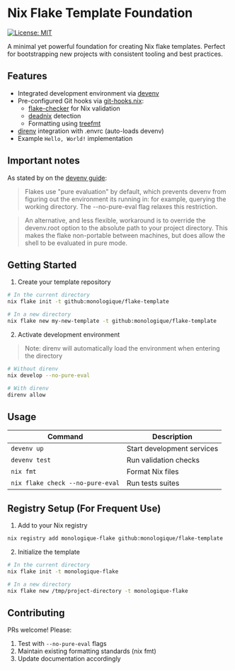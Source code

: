 # Nix Flake Template Foundation

[![License: MIT](https://img.shields.io/badge/License-MIT-yellow.svg)](https://opensource.org/licenses/MIT)

A minimal yet powerful foundation for creating Nix flake templates. Perfect for bootstrapping new projects with consistent tooling and best practices.

## Features

- Integrated development environment via [devenv](https://devenv.sh)
- Pre-configured Git hooks via [git-hooks.nix](https://github.com/cachix/git-hooks.nix):
  - [flake-checker](https://github.com/DeterminateSystems/flake-checker) for Nix validation
  - [deadnix](https://github.com/astro/deadnix) detection
  - Formatting using [treefmt](https://github.com/numtide/treefmt)
- [direnv](https://direnv.net) integration with .envrc (auto-loads devenv)
- Example `Hello, World!` implementation

## Important notes

As stated by on the [devenv guide](https://devenv.sh/guides/using-with-flakes/#the-flakenix-file):

> Flakes use "pure evaluation" by default, which prevents devenv from
> figuring out the environment its running in: for example, querying the
> working directory. The --no-pure-eval flag relaxes this restriction.

> An alternative, and less flexible, workaround is to override the
> devenv.root option to the absolute path to your project
> directory. This makes the flake non-portable between machines, but
> does allow the shell to be evaluated in pure mode.

## Getting Started

1. Create your template repository

```bash
# In the current directory
nix flake init -t github:monologique/flake-template

# In a new directory
nix flake new my-new-template -t github:monologique/flake-template
```

2. Activate development environment

> Note: direnv will automatically load the environment when entering the directory

```bash
# Without direnv
nix develop --no-pure-eval

# With direnv
direnv allow
```

## Usage

| Command                          | Description                |
| -------------------------------- | -------------------------- |
| `devenv up`                      | Start development services |
| `devenv test`                    | Run validation checks      |
| `nix fmt`                        | Format Nix files           |
| `nix flake check --no-pure-eval` | Run tests suites           |

## Registry Setup (For Frequent Use)

1. Add to your Nix registry

```bash
nix registry add monologique-flake github:monologique/flake-template
```

2. Initialize the template

```bash
# In the current directory
nix flake init -t monologique-flake

# In a new directory
nix flake new /tmp/project-directory -t monologique-flake
```

## Contributing

PRs welcome! Please:

1. Test with `--no-pure-eval` flags
2. Maintain existing formatting standards (nix fmt)
3. Update documentation accordingly
